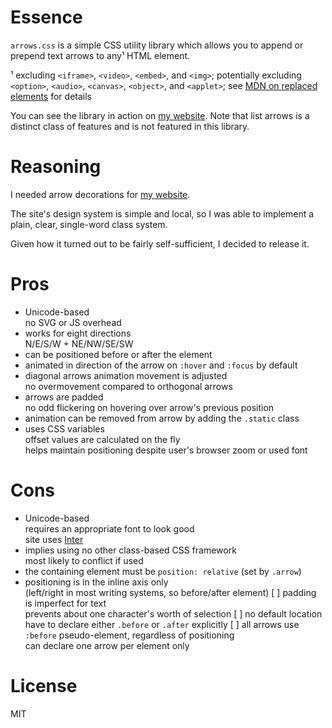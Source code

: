 # Essence

`arrows.css` is a simple CSS utility library which allows you to append or prepend text arrows to any¹ HTML element.

¹ excluding `<iframe>`, `<video>`, `<embed>`, and `<img>`; potentially excluding `<option>`, `<audio>`, `<canvas>`, `<object>`, and `<applet>`; see [MDN on replaced elements](https://developer.mozilla.org/en-US/docs/Web/CSS/Replaced_element) for details

You can see the library in action on [my website](https://hyperseeker.stream/). Note that list arrows is a distinct class of features and is not featured in this library.

# Reasoning

I needed arrow decorations for [my website](https://hyperseeker.stream/).

The site's design system is simple and local, so I was able to implement a plain, clear, single-word class system.

Given how it turned out to be fairly self-sufficient, I decided to release it.

# Pros

* Unicode-based  
  no SVG or JS overhead
* works for eight directions  
  N/E/S/W + NE/NW/SE/SW
* can be positioned before or after the element
* animated in direction of the arrow on `:hover` and `:focus` by default
* diagonal arrows animation movement is adjusted  
  no overmovement compared to orthogonal arrows
* arrows are padded  
  no odd flickering on hovering over arrow's previous position
* animation can be removed from arrow by adding the `.static` class
* uses CSS variables  
  offset values are calculated on the fly  
  helps maintain positioning despite user's browser zoom or used font

# Cons

* Unicode-based  
  requires an appropriate font to look good  
  site uses [Inter](https://rsms.me/inter/)
* implies using no other class-based CSS framework  
  most likely to conflict if used
* the containing element must be `position: relative`
  (set by `.arrow`)
* positioning is in the inline axis only  
  (left/right in most writing systems, so before/after element)
[ ] padding is imperfect for text  
  prevents about one character's worth of selection
[ ] no default location  
  have to declare either `.before` or `.after` explicitly
[ ] all arrows use `:before` pseudo-element, regardless of positioning  
  can declare one arrow per element only

# License

MIT